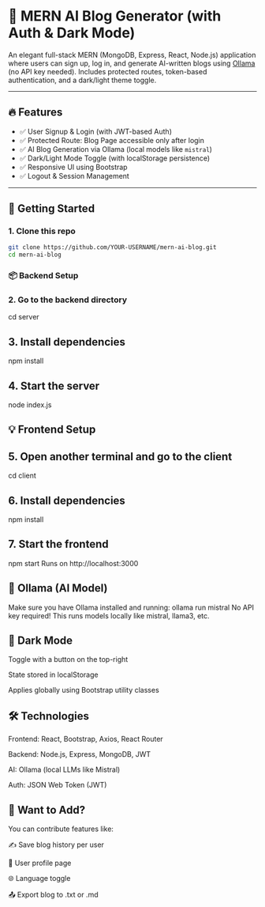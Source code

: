 # 🧠 MERN AI Blog Generator (with Auth & Dark Mode)

An elegant full-stack MERN (MongoDB, Express, React, Node.js) application where users can sign up, log in, and generate AI-written blogs using [Ollama](https://ollama.com/) (no API key needed). Includes protected routes, token-based authentication, and a dark/light theme toggle.

---

## 🔥 Features

- ✅ User Signup & Login (with JWT-based Auth)
- ✅ Protected Route: Blog Page accessible only after login
- ✅ AI Blog Generation via Ollama (local models like `mistral`)
- ✅ Dark/Light Mode Toggle (with localStorage persistence)
- ✅ Responsive UI using Bootstrap
- ✅ Logout & Session Management

---

## 🚀 Getting Started

### 1. Clone this repo
```bash
git clone https://github.com/YOUR-USERNAME/mern-ai-blog.git
cd mern-ai-blog
```
### 📦 Backend Setup
### 2. Go to the backend directory
cd server
## 3. Install dependencies
npm install
## 4. Start the server
node index.js
## 💡 Frontend Setup
## 5. Open another terminal and go to the client
cd client
## 6. Install dependencies
npm install
## 7. Start the frontend
npm start
Runs on http://localhost:3000
## 🤖 Ollama (AI Model)
Make sure you have Ollama installed and running:
ollama run mistral
No API key required! This runs models locally like mistral, llama3, etc.
## 🎨 Dark Mode
Toggle with a button on the top-right

State stored in localStorage

Applies globally using Bootstrap utility classes
## 🛠 Technologies
Frontend: React, Bootstrap, Axios, React Router

Backend: Node.js, Express, MongoDB, JWT

AI: Ollama (local LLMs like Mistral)

Auth: JSON Web Token (JWT)


## 💬 Want to Add?
You can contribute features like:

✍️ Save blog history per user

📃 User profile page

🌐 Language toggle

📤 Export blog to .txt or .md














